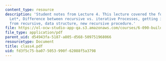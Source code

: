 ```yaml
---
content_type: resource
description: 'Student notes from Lecture 4. This lecture covered the following topics:
  Let*, Difference between recursive vs. iterative Processes, getting iterative process
  from recursive, data structure, new recursive procedure.'
file: https://ol-ocw-studio-app-qa.s3.amazonaws.com/courses/6-090-building-programming-experience-a-lead-in-to-6-001-january-iap-2005/fd3f5c75ba075053990f62088f5a3798_class4.pdf
file_type: application/pdf
parent_uid: d54943fa-5187-a805-d568-509751968066
resourcetype: Document
title: class4.pdf
uid: fd3f5c75-ba07-5053-990f-62088f5a3798
---
```

